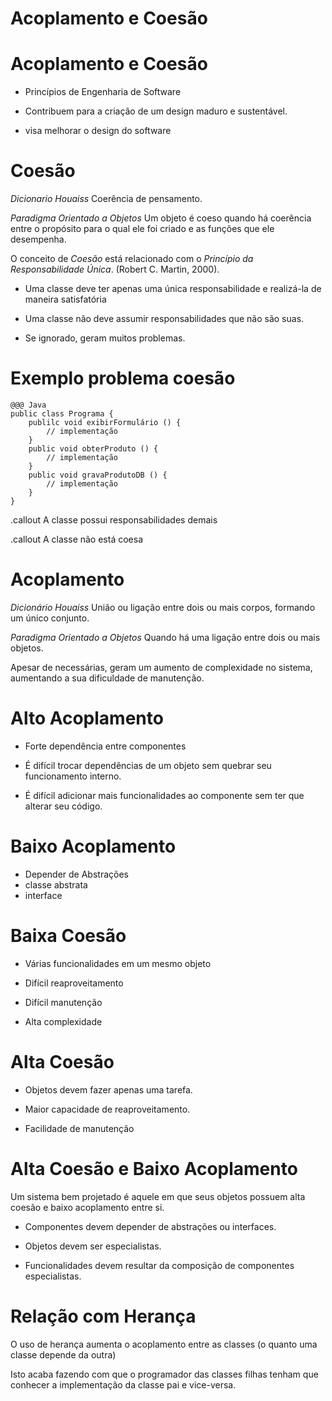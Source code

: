 <!SLIDE section center>
# Acoplamento e Coesão


<!SLIDE>
# Acoplamento e Coesão

* Princípios de Engenharia de Software

* Contribuem para a criação de um design maduro e sustentável.

* visa melhorar o design do software


<!SLIDE>
# Coesão

_Dicionario Houaiss_
Coerência de pensamento.

_Paradigma Orientado a Objetos_
Um objeto é coeso quando há coerência entre o propósito para o qual ele foi criado e as funções que ele desempenha.

O conceito de _Coesão_ está relacionado com o _Princípio da Responsabilidade Única_. 
(Robert C. Martin, 2000).

* Uma classe deve ter apenas  uma única responsabilidade e realizá-la de maneira satisfatória

* Uma classe não deve assumir responsabilidades que não são suas.

* Se ignorado, geram muitos problemas.



<!SLIDE>
# Exemplo problema coesão

    @@@ Java
    public class Programa {
	    publilc void exibirFormulário () {
		    // implementação 
	    }
	    public void obterProduto () {
		    // implementação
	    }
	    public void gravaProdutoDB () {
		    // implementação
	    }
    }
    
    
.callout A classe possui responsabilidades demais

.callout A classe não está coesa





<!SLIDE>
# Acoplamento

_Dicionário Houaiss_
União ou ligação entre dois ou mais corpos, formando um único conjunto.

_Paradigma Orientado a Objetos_
Quando há uma ligação entre dois ou mais objetos.

Apesar de necessárias, geram um aumento de complexidade no sistema, aumentando a sua dificuldade de manutenção.



<!SLIDE>
# Alto Acoplamento

* Forte dependência entre componentes

* É difícil trocar dependências de um objeto sem quebrar seu funcionamento interno.

* É difícil adicionar mais funcionalidades ao componente sem ter que alterar seu código.


<!SLIDE>
# Baixo Acoplamento

* Depender de Abstrações
 * classe abstrata
 * interface


<!SLIDE>
# Baixa Coesão

* Várias funcionalidades em um mesmo objeto

* Difícil reaproveitamento

* Difícil manutenção

* Alta complexidade


<!SLIDE>
# Alta Coesão

* Objetos devem fazer apenas uma tarefa.

* Maior capacidade de reaproveitamento.

* Facilidade de manutenção


<!SLIDE>
# Alta Coesão e Baixo Acoplamento

Um sistema bem projetado é aquele em que seus objetos possuem alta coesão e baixo acoplamento entre si. 

* Componentes devem depender de abstrações ou interfaces.

* Objetos devem ser especialistas.

* Funcionalidades devem resultar da composição de componentes especialistas.


<!SLIDE>
# Relação com Herança

O uso de herança aumenta o acoplamento entre as classes (o quanto uma classe depende da outra)

Isto acaba fazendo com que o programador das classes filhas tenham que conhecer a implementação da classe pai e vice-versa.

